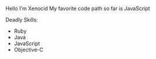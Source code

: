 Hello I'm Xenocid
My favorite code path so far is JavaScript

Deadly Skills:
* Ruby
* Java
* JavaScript
* Objective-C
